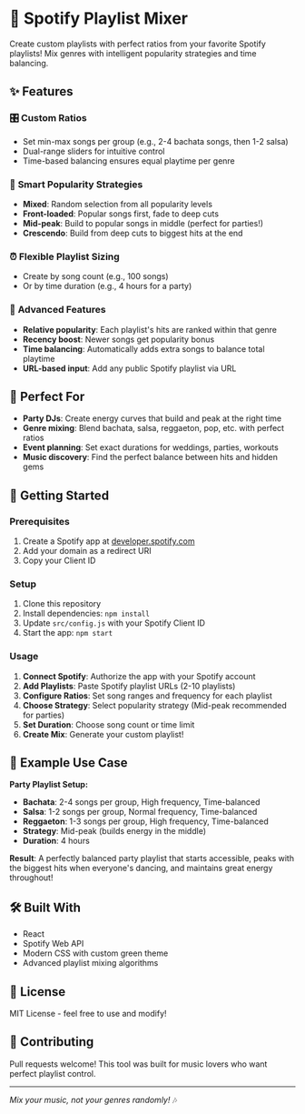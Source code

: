 # 🎵 Spotify Playlist Mixer

Create custom playlists with perfect ratios from your favorite Spotify playlists! Mix genres with intelligent popularity strategies and time balancing.

## ✨ Features

### 🎛️ **Custom Ratios**
- Set min-max songs per group (e.g., 2-4 bachata songs, then 1-2 salsa)
- Dual-range sliders for intuitive control
- Time-based balancing ensures equal playtime per genre

### 🎯 **Smart Popularity Strategies**
- **Mixed**: Random selection from all popularity levels
- **Front-loaded**: Popular songs first, fade to deep cuts
- **Mid-peak**: Build to popular songs in middle (perfect for parties!)
- **Crescendo**: Build from deep cuts to biggest hits at the end

### ⏰ **Flexible Playlist Sizing**
- Create by song count (e.g., 100 songs)
- Or by time duration (e.g., 4 hours for a party)

### 🚀 **Advanced Features**
- **Relative popularity**: Each playlist's hits are ranked within that genre
- **Recency boost**: Newer songs get popularity bonus
- **Time balancing**: Automatically adds extra songs to balance total playtime
- **URL-based input**: Add any public Spotify playlist via URL

## 🎉 Perfect For
- **Party DJs**: Create energy curves that build and peak at the right time
- **Genre mixing**: Blend bachata, salsa, reggaeton, pop, etc. with perfect ratios
- **Event planning**: Set exact durations for weddings, parties, workouts
- **Music discovery**: Find the perfect balance between hits and hidden gems

## 🚀 Getting Started

### Prerequisites
1. Create a Spotify app at [developer.spotify.com](https://developer.spotify.com/dashboard)
2. Add your domain as a redirect URI
3. Copy your Client ID

### Setup
1. Clone this repository
2. Install dependencies: `npm install`
3. Update `src/config.js` with your Spotify Client ID
4. Start the app: `npm start`

### Usage
1. **Connect Spotify**: Authorize the app with your Spotify account
2. **Add Playlists**: Paste Spotify playlist URLs (2-10 playlists)
3. **Configure Ratios**: Set song ranges and frequency for each playlist
4. **Choose Strategy**: Select popularity strategy (Mid-peak recommended for parties)
5. **Set Duration**: Choose song count or time limit
6. **Create Mix**: Generate your custom playlist!

## 🎵 Example Use Case

**Party Playlist Setup:**
- **Bachata**: 2-4 songs per group, High frequency, Time-balanced
- **Salsa**: 1-2 songs per group, Normal frequency, Time-balanced  
- **Reggaeton**: 1-3 songs per group, High frequency, Time-balanced
- **Strategy**: Mid-peak (builds energy in the middle)
- **Duration**: 4 hours

**Result**: A perfectly balanced party playlist that starts accessible, peaks with the biggest hits when everyone's dancing, and maintains great energy throughout!

## 🛠️ Built With
- React
- Spotify Web API
- Modern CSS with custom green theme
- Advanced playlist mixing algorithms

## 📝 License
MIT License - feel free to use and modify!

## 🤝 Contributing
Pull requests welcome! This tool was built for music lovers who want perfect playlist control.

---

*Mix your music, not your genres randomly!* 🎶